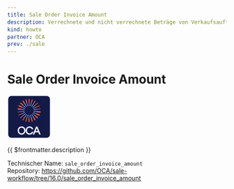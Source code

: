 ```yaml
---
title: Sale Order Invoice Amount
description: Verrechnete und nicht verrechnete Beträge von Verkaufsaufträgen anzeigen.
kind: howto
partner: OCA
prev: ./sale
---
```


# Sale Order Invoice Amount

![icon_oca_app](attachments/icon_oca_app.png)

{{ $frontmatter.description }}

Technischer Name: `sale_order_invoice_amount`\
Repository: <https://github.com/OCA/sale-workflow/tree/16.0/sale_order_invoice_amount>
